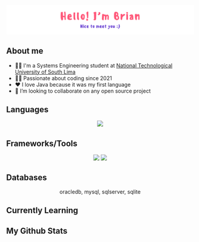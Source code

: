 <p><img alt="Hello, I'm Brian. Nice to meet you :)" src="./images/banner.png"/></p>

## About me

- 👨‍🏫 I'm a Systems Engineering student at [National Technological University of South Lima](https://www.untels.edu.pe/)
- 👨‍💻 Passionate about coding since 2021
- ❤️ I love Java because it was my first language
- 🎯 I’m looking to collaborate on any open source project

## Languages

<div align="center">
   <img width="45%" src="https://skillicons.dev/icons?i=java,cpp,js,ts,py,r&theme=light">
</div>

## Frameworks/Tools

<div align="center">
   <img width="60%" src="https://skillicons.dev/icons?i=angular,nodejs,spring,html,css,tailwind,bootstrap&theme=light">
   
   <img width="34%" src="https://skillicons.dev/icons?i=git,jquery,figma,md&theme=light">
</div>

## Databases

<div align="center">
   oracledb, mysql, sqlserver, sqlite
</div>

## Currently Learning

## My Github Stats